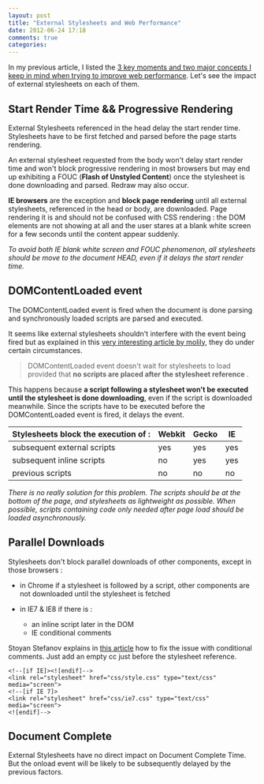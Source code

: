 ```yaml
---
layout: post
title: "External Stylesheets and Web Performance"
date: 2012-06-24 17:18
comments: true
categories: 
---
```


In my previous article, I listed the [3 key moments and two major concepts I keep in mind when trying to improve web performance](/blog/2012/06/23/three-key-moments-web-performance/).
Let's see the impact of external stylesheets on each of them.

<!-- more -->

## Start Render Time && Progressive Rendering

External Stylesheets referenced in the head delay the start render time. Stylesheets have to be first fetched and parsed before the page starts rendering.

An external stylesheet requested from the body won't delay start render time and won't block progressive rendering in most browsers but may end up exhibiting a FOUC (**Flash of Unstyled Content**) once the stylesheet is done downloading and parsed. Redraw may also occur.

**IE browsers** are the exception and **block page rendering** until all external stylesheets, referenced in the head or body, are downloaded. Page rendering it is and should not be confused with CSS rendering : the DOM elements are not showing at all and the user stares at a blank white screen for a few seconds until the content appear suddenly.

*To avoid both IE blank white screen and FOUC phenomenon, all stylesheets should be move to the document HEAD, even if it delays the start render time.*

## DOMContentLoaded event

The DOMContentLoaded event is fired when the document is done parsing and synchronously loaded scripts are parsed and executed.

It seems like external stylesheets shouldn't interfere with the event being fired but as explained in this [very interesting article by molily](http://molily.de/weblog/domcontentloaded), they do under certain circumstances.

> DOMContentLoaded event doesn't wait for stylesheets to load provided that **no scripts are placed after the stylesheet reference** <link rel="stylesheet">.

This happens because **a script following a stylesheet won't be executed until the stylesheet is done downloading**, even if the script is downloaded meanwhile. Since the scripts have to be executed before the DOMContentLoaded event is fired, it delays the event.

Stylesheets block the execution of : | Webkit | Gecko | IE
---------------------------------    | ------ | ----- | --
subsequent external scripts          | yes    | yes   | yes
subsequent inline scripts            | no     | yes   | yes
previous scripts | no | no | no

*There is no really solution for this problem. The scripts should be at the bottom of the page, and stylesheets as lightweight as possible. When possible, scripts containing code only needed after page load should be loaded asynchronously.*

## Parallel Downloads

Stylesheets don't block parallel downloads of other components, except in those browsers :

* in Chrome if a stylesheet is followed by a script, other components are not downloaded until the stylesheet is fetched

* in IE7 & IE8 if there is :

    * an inline script later in the DOM
    * IE conditional comments

Stoyan Stefanov explains in [this article](http://www.phpied.com/conditional-comments-block-downloads/) how to fix the issue with conditional comments. Just add an empty cc just before the stylesheet reference.

```markup
<!--[if IE]><![endif]-->
<link rel="stylesheet" href="css/style.css" type="text/css" media="screen">
<!--[if IE 7]>
<link rel="stylesheet" href="css/ie7.css" type="text/css" media="screen">
<![endif]-->
```

## Document Complete

External Stylesheets have no direct impact on Document Complete Time. But the onload event will be likely to be subsequently delayed by the previous factors.
